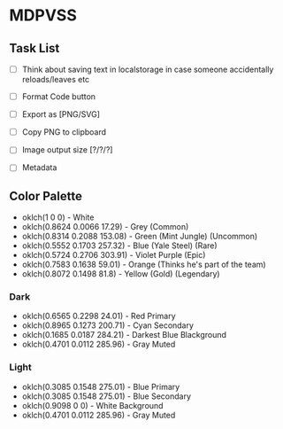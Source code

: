 # MDPVSS

## Task List

- [ ] Think about saving text in localstorage in case someone accidentally reloads/leaves etc

- [ ] Format Code button
- [ ] Export as [PNG/SVG]
- [ ] Copy PNG to clipboard
- [ ] Image output size [?/?/?]

- [ ] Metadata

## Color Palette

- oklch(1 0 0) - White
- oklch(0.8624 0.0066 17.29) - Grey (Common)
- oklch(0.8314 0.2088 153.08) - Green (Mint Jungle) (Uncommon)
- oklch(0.5552 0.1703 257.32) - Blue (Yale Steel) (Rare)
- oklch(0.5724 0.2706 303.91) - Violet Purple (Epic)
- oklch(0.7583 0.1638 59.01) - Orange (Thinks he's part of the team)
- oklch(0.8072 0.1498 81.8) - Yellow (Gold) (Legendary)

### Dark

- oklch(0.6565 0.2298 24.01) - Red Primary
- oklch(0.8965 0.1273 200.71) - Cyan Secondary
- oklch(0.1685 0.0187 284.21) - Darkest Blue Blackground
- oklch(0.4701 0.0112 285.96) - Gray Muted

### Light

- oklch(0.3085 0.1548 275.01) - Blue Primary
- oklch(0.3085 0.1548 275.01) - Blue Secondary
- oklch(0.9098 0 0) - White Background
- oklch(0.4701 0.0112 285.96) - Gray Muted
